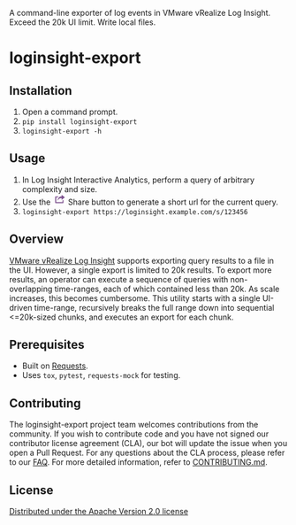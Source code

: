 A command-line exporter of log events in VMware vRealize Log Insight. Exceed the 20k UI limit. Write local files.

# loginsight-export

## Installation
1. Open a command prompt.
2. `pip install loginsight-export`
3. `loginsight-export -h`

## Usage
1. In Log Insight Interactive Analytics, perform a query of arbitrary complexity and size.
2. Use the ![](exportshare.png) Share button to generate a short url for the current query.
3. `loginsight-export https://loginsight.example.com/s/123456`

## Overview

[VMware vRealize Log Insight](https://vmware.com/go/loginsight/docs) supports exporting query results to a file in the UI. However, a single export is limited to 20k results. To export more results, an operator can execute a sequence of queries with non-overlapping time-ranges, each of which contained less than 20k. As scale increases, this becomes cumbersome. This utility starts with a single UI-driven time-range, recursively breaks the full range down into sequential <=20k-sized chunks, and executes an export for each chunk.

## Prerequisites

* Built on [Requests](http://python-requests.org/).
* Uses `tox`, `pytest`, `requests-mock` for testing.

## Contributing

The loginsight-export project team welcomes contributions from the community. If you wish to contribute code and you have not
signed our contributor license agreement (CLA), our bot will update the issue when you open a Pull Request. For any
questions about the CLA process, please refer to our [FAQ](https://cla.vmware.com/faq). For more detailed information,
refer to [CONTRIBUTING.md](CONTRIBUTING.md).

## License

[Distributed under the Apache Version 2.0 license](LICENSE.txt)
